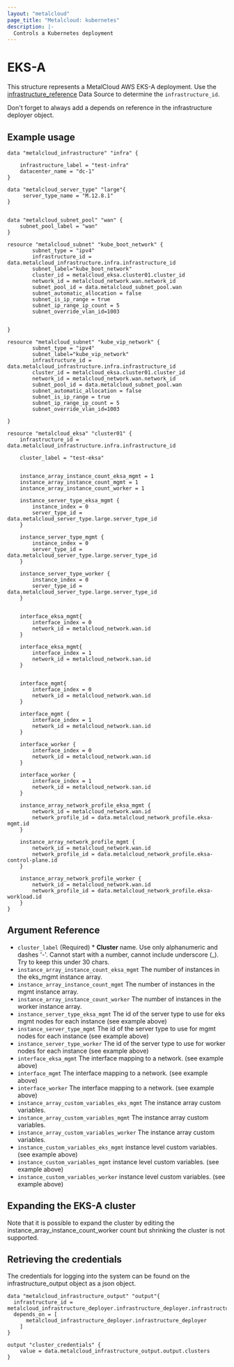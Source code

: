 ```yaml
---
layout: "metalcloud"
page_title: "Metalcloud: kubernetes"
description: |-
  Controls a Kubernetes deployment
---
```



# EKS-A

This structure represents a MetalCloud AWS EKS-A deployment.  Use the [infrastructure_reference](../d/infrastructure_reference.md) Data Source to determine the `infrastructure_id`.

Don't forget to always add a depends on reference in the infrastructure deployer object.

## Example usage

```hcl
data "metalcloud_infrastructure" "infra" {
   
    infrastructure_label = "test-infra"
    datacenter_name = "dc-1" 
}

data "metalcloud_server_type" "large"{
     server_type_name = "M.12.8.1"
}


data "metalcloud_subnet_pool" "wan" {
	subnet_pool_label = "wan"
}

resource "metalcloud_subnet" "kube_boot_network" {
		subnet_type = "ipv4"
		infrastructure_id = data.metalcloud_infrastructure.infra.infrastructure_id
		subnet_label="kube_boot_network"
		cluster_id = metalcloud_eksa.cluster01.cluster_id
		network_id = metalcloud_network.wan.network_id
		subnet_pool_id = data.metalcloud_subnet_pool.wan
		subnet_automatic_allocation = false
		subnet_is_ip_range = true
		subnet_ip_range_ip_count = 5
		subnet_override_vlan_id=1003
		
		
}

resource "metalcloud_subnet" "kube_vip_network" {
		subnet_type = "ipv4"
		subnet_label="kube_vip_network"
		infrastructure_id = data.metalcloud_infrastructure.infra.infrastructure_id
		cluster_id = metalcloud_eksa.cluster01.cluster_id
		network_id = metalcloud_network.wan.network_id
		subnet_pool_id = data.metalcloud_subnet_pool.wan
		subnet_automatic_allocation = false
		subnet_is_ip_range = true
		subnet_ip_range_ip_count = 5
		subnet_override_vlan_id=1003
		
}

resource "metalcloud_eksa" "cluster01" {
	infrastructure_id =  data.metalcloud_infrastructure.infra.infrastructure_id
	
	cluster_label = "test-eksa"

	
	instance_array_instance_count_eksa_mgmt = 1
	instance_array_instance_count_mgmt = 1
	instance_array_instance_count_worker = 1
	
	instance_server_type_eksa_mgmt {
		instance_index = 0
		server_type_id = data.metalcloud_server_type.large.server_type_id
	}
	
	instance_server_type_mgmt {
		instance_index = 0
		server_type_id = data.metalcloud_server_type.large.server_type_id
	}
	
	instance_server_type_worker {
		instance_index = 0
		server_type_id = data.metalcloud_server_type.large.server_type_id
	}
	
	
	interface_eksa_mgmt{
		interface_index = 0
		network_id = metalcloud_network.wan.id
	}
	
	interface_eksa_mgmt{
		interface_index = 1
		network_id = metalcloud_network.san.id
	}
	
	
	interface_mgmt{
		interface_index = 0
		network_id = metalcloud_network.wan.id
	}
	
	interface_mgmt {
		interface_index = 1
		network_id = metalcloud_network.san.id
	}
	
	interface_worker {
		interface_index = 0
		network_id = metalcloud_network.wan.id
	}
	
	interface_worker {
		interface_index = 1
		network_id = metalcloud_network.san.id
	}
	
	instance_array_network_profile_eksa_mgmt {
		network_id = metalcloud_network.wan.id
		network_profile_id = data.metalcloud_network_profile.eksa-mgmt.id
	}

	instance_array_network_profile_mgmt {
		network_id = metalcloud_network.wan.id
		network_profile_id = data.metalcloud_network_profile.eksa-control-plane.id
	}

	instance_array_network_profile_worker {
		network_id = metalcloud_network.wan.id
		network_profile_id = data.metalcloud_network_profile.eksa-workload.id
	}
}

```
## Argument Reference

* `cluster_label` (Required) *  **Cluster** name. Use only alphanumeric and dashes '-'. Cannot start with a number, cannot include underscore (_). Try to keep this under 30 chars.
* `instance_array_instance_count_eksa_mgmt` The number of instances in the eks_mgmt instance array.
* `instance_array_instance_count_mgmt` The number of instances in the mgmt instance array.
* `instance_array_instance_count_worker` The number of instances in the worker instance array.
* `instance_server_type_eksa_mgmt` The id of the server type to use for eks mgmt nodes for each instance (see example above)
* `instance_server_type_mgmt` The id of the server type to use for mgmt nodes for each instance (see example above)
* `instance_server_type_worker` The id of the server type to use for worker nodes for each instance (see example above)
* `interface_eksa_mgmt` The interface mapping to a network. (see example above)
* `interface_mgmt` The interface mapping to a network. (see example above)
* `interface_worker` The interface mapping to a network. (see example above)
* `instance_array_custom_variables_eks_mgmt` The instance array custom variables.
* `instance_array_custom_variables_mgmt` The instance array custom variables.
* `instance_array_custom_variables_worker` The instance array custom variables.
* `instance_custom_variables_eks_mgmt` instance level custom variables. (see example above)
* `instance_custom_variables_mgmt` instance level custom variables. (see example above)
* `instance_custom_variables_worker` instance level custom variables. (see example above)


## Expanding the EKS-A cluster

Note that it is possible to expand the cluster by editing the instance_array_instance_count_worker count but shrinking the cluster is not supported.


## Retrieving the credentials

The credentials for logging into the system can be found on the infrastructure_output object as a json object.

```hcl
data "metalcloud_infrastructure_output" "output"{
  infrastructure_id = metalcloud_infrastructure_deployer.infrastructure_deployer.infrastructure_id
  depends_on = [
      metalcloud_infrastructure_deployer.infrastructure_deployer
    ]
}

output "cluster_credentials" {
    value = data.metalcloud_infrastructure_output.output.clusters
}
```
